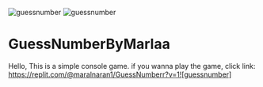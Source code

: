 ![guessnumber](https://user-images.githubusercontent.com/120242845/209429479-76efbd08-baf0-43c6-bb43-a00d20fb19e9.jpg)
![guessnumber](https://user-images.githubusercontent.com/120242845/209429490-8959149f-5aeb-487a-831e-3b89519a4815.jpg)
# GuessNumberByMarlaa
Hello,
This is a simple console game.
if you wanna play the game, click link: https://replit.com/@maralnaran1/GuessNumberr?v=1![guessnumber]
